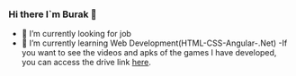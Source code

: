 ### Hi there I`m Burak 👋

- 🔭 I’m currently looking for job
- 🌱 I’m currently learning Web Development(HTML-CSS-Angular-.Net)
-If you want to see the videos and apks of the games I have developed, you can access the drive link [here](https://drive.google.com/drive/folders/1k1FKDvVahVoZ95IBZF9ezBszOikxcooQ).
